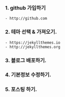 ### 1. github 가입하기
    - http://github.com
### 2. 테마 선택 & 가져오기.
    - https://jekyllthemes.io
    - http://jekyllthemes.org
### 3. 블로그 배포하기.

### 4. 기본정보 수정하기.

### 5. 포스팅 하기.
